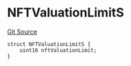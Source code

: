 # NFTValuationLimitS
[Git Source](https://github.com/thrackle-io/tron/blob/e7a29d289e813f2ec0afb244343b31481470bf5f/src/client/token/handler/diamond/RuleStorage.sol)


```solidity
struct NFTValuationLimitS {
    uint16 nftValuationLimit;
}
```

